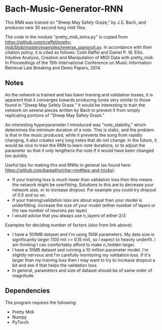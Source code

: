 # Bach-Music-Generator-RNN
This RNN was trained on "Sheep May Safely Graze," by J.S. Bach, and produces new 30 second long midi files.

The code in the module "pretty_midi_extra.py" is copied from https://github.com/craffel/pretty-midi/blob/master/examples/reverse_pianoroll.py. In accordance with their citation policy, it is cited as follows: Colin Raffel and Daniel P. W. Ellis. Intuitive Analysis, Creation and Manipulation of MIDI Data with pretty_midi. In Proceedings of the 15th International Conference on Music Information Retrieval Late Breaking and Demo Papers, 2014.

## Notes
As the network is trained and has lower training and validation losses, it is apparent that it converges towards producing tunes very similar to those found in "Sheep May Safely Graze." It would be interesting to train the network on several pieces written by Bach to prevent it from simply replicating portions of "Sheep May Safely Graze."

An interesting hyperparameter I introduced was "note_stability," which determines the minimum duration of a note. This is static, and the problem is that in the music produced, while it prevents the song from rapidly changing, it also creates very long notes that do not change. In the future, it would be nice to train the RNN to learn note durations, or to adjust the parameter so that it only lengthens the note if it would have been changed too quickly. 

Useful tips for making this and RNNs in general (as found here: https://github.com/karpathy/char-rnn#tips-and-tricks):
* If your training loss is much lower than validation loss then this means the network might be overfitting. Solutions to this are to decrease your network size, or to increase dropout. For example you could try dropout of 0.5 and so on.
* If your training/validation loss are about equal then your model is underfitting. Increase the size of your model (either number of layers or the raw number of neurons per layer)
* I would advise that you always use n_layers of either 2/3

Examples for deciding number of factors (also from link above):
* I have a 100MB dataset and I'm using 150K parameters. My data size is significantly larger (100 mil >> 0.15 mil), so I expect to heavily underfit. I am thinking I can comfortably afford to make n_hidden larger.
* I have a 10MB dataset and running a 10 million parameter model. I'm slightly nervous and I'm carefully monitoring my validation loss. If it's larger than my training loss then I may want to try to increase dropout a bit and see if that helps the validation loss.
* In general, parameters and size of dataset should be of same order of magnitude 

## Dependencies
The program requires the following:
* Pretty Midi
* Numpy
* PyTorch
